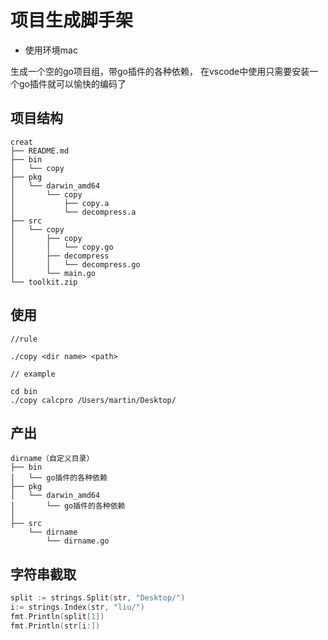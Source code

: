 # 项目生成脚手架

- 使用环境mac

生成一个空的go项目组，带go插件的各种依赖，
在vscode中使用只需要安装一个go插件就可以愉快的编码了

## 项目结构

```
creat
├── README.md
├── bin
│   └── copy
├── pkg
│   └── darwin_amd64
│       └── copy
│           ├── copy.a
│           └── decompress.a
├── src
│   └── copy
│       ├── copy
│       │   └── copy.go
│       ├── decompress
│       │   └── decompress.go
│       └── main.go
└── toolkit.zip
```


## 使用



```  shell
//rule

./copy <dir name> <path>

// example

cd bin
./copy calcpro /Users/martin/Desktop/

```

## 产出
```
dirname（自定义目录）
├── bin
│   └── go插件的各种依赖
├── pkg
│   └── darwin_amd64
│       └── go插件的各种依赖
│           
├── src
    └── dirname
        └── dirname.go
```


## 字符串截取
``` go
split := strings.Split(str, "Desktop/")
i:= strings.Index(str, "liu/")
fmt.Println(split[1])
fmt.Println(str[i:])

```